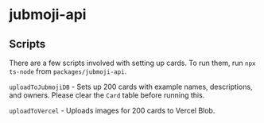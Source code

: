 # jubmoji-api

## Scripts

There are a few scripts involved with setting up cards. To run them, run `npx ts-node` from `packages/jubmoji-api`.

`uploadToJubmojiDB` - Sets up 200 cards with example names, descriptions, and owners. Please clear the `Card` table before running this.

`uploadToVercel` - Uploads images for 200 cards to Vercel Blob. 